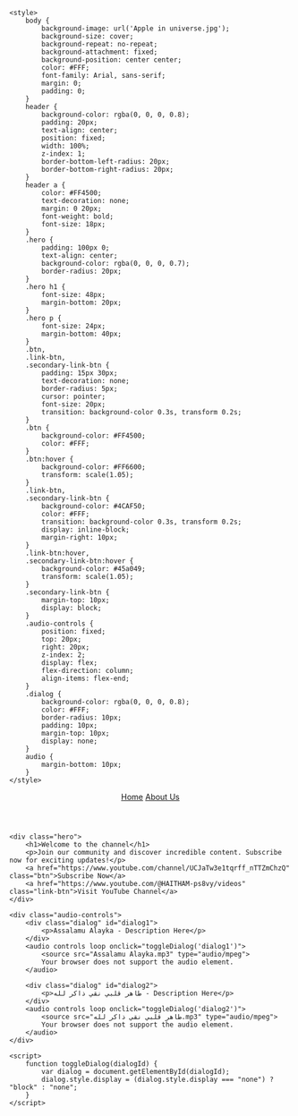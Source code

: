 <html lang="en">
<head>
    <meta charset="UTF-8">
    <meta name="viewport" content="width=device-width, initial-scale=1.0">
    <title>Combined Page</title>
    <link rel="stylesheet" href="styles.css">
    <link rel="icon" type="image/x-icon" href="favicon.ico" sizes="32x32">

    <style>
        body {
            background-image: url('Apple in universe.jpg');
            background-size: cover;
            background-repeat: no-repeat;
            background-attachment: fixed;
            background-position: center center;
            color: #FFF;
            font-family: Arial, sans-serif;
            margin: 0;
            padding: 0;
        }
        header {
            background-color: rgba(0, 0, 0, 0.8);
            padding: 20px;
            text-align: center;
            position: fixed;
            width: 100%;
            z-index: 1;
            border-bottom-left-radius: 20px;
            border-bottom-right-radius: 20px;
        }
        header a {
            color: #FF4500;
            text-decoration: none;
            margin: 0 20px;
            font-weight: bold;
            font-size: 18px;
        }
        .hero {
            padding: 100px 0;
            text-align: center;
            background-color: rgba(0, 0, 0, 0.7);
            border-radius: 20px;
        }
        .hero h1 {
            font-size: 48px;
            margin-bottom: 20px;
        }
        .hero p {
            font-size: 24px;
            margin-bottom: 40px;
        }
        .btn,
        .link-btn,
        .secondary-link-btn {
            padding: 15px 30px;
            text-decoration: none;
            border-radius: 5px;
            cursor: pointer;
            font-size: 20px;
            transition: background-color 0.3s, transform 0.2s;
        }
        .btn {
            background-color: #FF4500;
            color: #FFF;
        }
        .btn:hover {
            background-color: #FF6600;
            transform: scale(1.05);
        }
        .link-btn,
        .secondary-link-btn {
            background-color: #4CAF50;
            color: #FFF;
            transition: background-color 0.3s, transform 0.2s;
            display: inline-block;
            margin-right: 10px;
        }
        .link-btn:hover,
        .secondary-link-btn:hover {
            background-color: #45a049;
            transform: scale(1.05);
        }
        .secondary-link-btn {
            margin-top: 10px;
            display: block;
        }
        .audio-controls {
            position: fixed;
            top: 20px;
            right: 20px;
            z-index: 2;
            display: flex;
            flex-direction: column;
            align-items: flex-end;
        }
        .dialog {
            background-color: rgba(0, 0, 0, 0.8);
            color: #FFF;
            border-radius: 10px;
            padding: 10px;
            margin-top: 10px;
            display: none;
        }
        audio {
            margin-bottom: 10px;
        }
    </style>
</head>
<body>
    <header>
        <a href="#">Home</a>
        <a href="about.html">About Us</a>
    </header>

    <div class="hero">
        <h1>Welcome to the channel</h1>
        <p>Join our community and discover incredible content. Subscribe now for exciting updates!</p>
        <a href="https://www.youtube.com/channel/UCJaTw3e1tqrff_nTTZmChzQ" class="btn">Subscribe Now</a>
        <a href="https://www.youtube.com/@HAITHAM-ps8vy/videos" class="link-btn">Visit YouTube Channel</a>
    </div>

    <div class="audio-controls">
        <div class="dialog" id="dialog1">
            <p>Assalamu Alayka - Description Here</p>
        </div>
        <audio controls loop onclick="toggleDialog('dialog1')">
            <source src="Assalamu Alayka.mp3" type="audio/mpeg">
            Your browser does not support the audio element.
        </audio>

        <div class="dialog" id="dialog2">
            <p>طاهر قلبي نقي ذاكر لله - Description Here</p>
        </div>
        <audio controls loop onclick="toggleDialog('dialog2')">
            <source src="طاهر قلبي نقي ذاكر لله.mp3" type="audio/mpeg">
            Your browser does not support the audio element.
        </audio>
    </div>

    <script>
        function toggleDialog(dialogId) {
            var dialog = document.getElementById(dialogId);
            dialog.style.display = (dialog.style.display === "none") ? "block" : "none";
        }
    </script>
</body>
</html>
